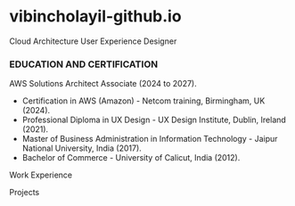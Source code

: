 # vibincholayil-github.io
Cloud Architecture 
User Experience Designer

### EDUCATION AND CERTIFICATION
AWS Solutions Architect Associate (2024 to 2027).
- Certification in AWS (Amazon) - Netcom training, Birmingham, UK (2024).
- Professional Diploma in UX Design - UX Design Institute, Dublin, Ireland (2021).
- Master of Business Administration in Information Technology - Jaipur National University, India (2017).
- Bachelor of Commerce - University of Calicut, India (2012).

Work Experience

Projects
